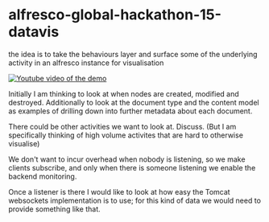 # alfresco-global-hackathon-15-datavis
the idea is to take the behaviours layer and surface some of the underlying
activity in an alfresco instance for visualisation

[![Youtube video of the demo](http://img.youtube.com/vi/z3w4_VGAusM/0.jpg)](http://www.youtube.com/watch?v=z3w4_VGAusM)

Initially I am thinking to look at when nodes are created, modified and
destroyed. Additionally to look at the document type and the content model as
examples of drilling down into further metadata about each document.

There could be other activities we want to look at. Discuss. (But I am
specifically thinking of high volume activites that are hard to otherwise
visualise)

We don't want to incur overhead when nobody is listening, so we make clients
subscribe, and only when there is someone listening we enable the backend
monitoring.

Once a listener is there I would like to look at how easy the Tomcat websockets
implementation is to use; for this kind of data we would need to provide
something like that.
